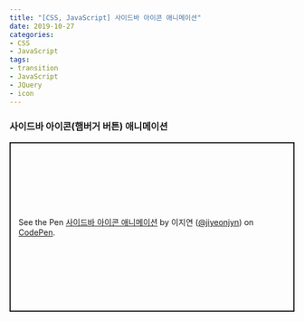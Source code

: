 ```yaml
---
title: "[CSS, JavaScript] 사이드바 아이콘 애니메이션"
date: 2019-10-27
categories:
- CSS
- JavaScript
tags:
- transition
- JavaScript
- JQuery
- icon
---
```


### 사이드바 아이콘(햄버거 버튼) 애니메이션

<p class="codepen" data-height="300" data-theme-id="light" data-default-tab="result" data-user="jiyeonjyn" data-slug-hash="poopPVq" style="height: 300px; box-sizing: border-box; display: flex; align-items: center; justify-content: center; border: 2px solid; margin: 1em 0; padding: 1em;" data-pen-title="사이드바 아이콘 애니메이션">
  <span>See the Pen <a href="https://codepen.io/jiyeonjyn/pen/poopPVq">
  사이드바 아이콘 애니메이션</a> by 이지연 (<a href="https://codepen.io/jiyeonjyn">@jiyeonjyn</a>)
  on <a href="https://codepen.io">CodePen</a>.</span>
</p>
<script async src="https://static.codepen.io/assets/embed/ei.js"></script>